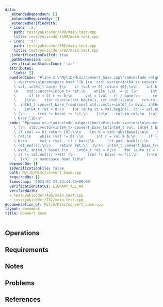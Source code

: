 ```yaml
---
data:
  _extendedDependsOn: []
  _extendedRequiredBy: []
  _extendedVerifiedWith:
  - icon: ':x:'
    path: test/yukicoder/499/main.test.cpp
    title: test/yukicoder/499/main.test.cpp
  - icon: ':x:'
    path: test/yukicoder/782/main.test.cpp
    title: test/yukicoder/782/main.test.cpp
  _isVerificationFailed: true
  _pathExtension: cpp
  _verificationStatusIcon: ':x:'
  attributes:
    links: []
  bundledCode: "#line 2 \"Mylib/Misc/convert_base.cpp\"\n#include <algorithm>\n#include\
    \ <vector>\n\nnamespace haar_lib {\n  std::vector<int64_t> convert_base_to(int64_t\
    \ val, int64_t base) {\n    if (val == 0) return {0};\n\n    int b = std::abs(base);\n\
    \n    std::vector<int64_t> ret;\n    while (val != 0) {\n      int r = val % b;\n\
    \      if (r < 0) r += b;\n      val = (val - r) / base;\n      ret.push_back(r);\n\
    \    }\n\n    std::reverse(ret.begin(), ret.end());\n\n    return ret;\n  }\n\n\
    \  int64_t convert_base_from(const std::vector<int64_t> &val, int64_t base) {\n\
    \    int64_t ret = 0;\n    for (auto it = val.begin(); it != val.end(); ++it)\
    \ {\n      (ret *= base) += *it;\n    }\n\n    return ret;\n  }\n}  // namespace\
    \ haar_lib\n"
  code: "#pragma once\n#include <algorithm>\n#include <vector>\n\nnamespace haar_lib\
    \ {\n  std::vector<int64_t> convert_base_to(int64_t val, int64_t base) {\n   \
    \ if (val == 0) return {0};\n\n    int b = std::abs(base);\n\n    std::vector<int64_t>\
    \ ret;\n    while (val != 0) {\n      int r = val % b;\n      if (r < 0) r +=\
    \ b;\n      val = (val - r) / base;\n      ret.push_back(r);\n    }\n\n    std::reverse(ret.begin(),\
    \ ret.end());\n\n    return ret;\n  }\n\n  int64_t convert_base_from(const std::vector<int64_t>\
    \ &val, int64_t base) {\n    int64_t ret = 0;\n    for (auto it = val.begin();\
    \ it != val.end(); ++it) {\n      (ret *= base) += *it;\n    }\n\n    return ret;\n\
    \  }\n}  // namespace haar_lib\n"
  dependsOn: []
  isVerificationFile: false
  path: Mylib/Misc/convert_base.cpp
  requiredBy: []
  timestamp: '2021-04-23 23:44:44+09:00'
  verificationStatus: LIBRARY_ALL_WA
  verifiedWith:
  - test/yukicoder/499/main.test.cpp
  - test/yukicoder/782/main.test.cpp
documentation_of: Mylib/Misc/convert_base.cpp
layout: document
title: Convert base
---
```


## Operations

## Requirements

## Notes

## Problems

## References
